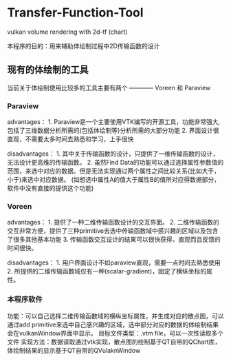 # Transfer-Function-Tool
vulkan volume rendering with 2d-tf (chart)

本程序的目的：用来辅助体绘制过程中2D传输函数的设计

## 现有的体绘制的工具

当前关于体绘制使用比较多的工具主要有两个 ———— Voreen 和 Paraview 

### Paraview 

advantages：
    1. Paraview是一个主要使用VTK编写的开源工具，功能非常强大,包括了三维数据分析所需的(包括体绘制等)分析所需的大部分功能
    2. 界面设计很直观，不需要太多时间去熟悉和学习，上手很快

disadvantages：
    1. 其中关于传输函数的设计，只提供了一维传输函数的设计，无法设计更高维的传输函数。
    2. 虽然Find Data的功能可以通过选择属性参数值的范围，来选中对应的数据。但是无法实现通过两个属性之间比较关系(比如大于，小于)来选中对应数据。
       (如想选中属性A的值大于属性B的值所对应得数据部分，软件中没有直接的提供这个功能)

### Voreen

advantages：
    1. 提供了一种二维传输函数设计的交互界面。
    2. 二维传输函数的交互非常方便，提供了三种primitive去选中传输函数域中感兴趣的区域以及包含了很多其他基本功能
    3. 传输函数交互设计的结果可以很快获得，直观而且反馈的时间很快。

disadvantages：
    1. 用户界面设计不如paraview直观，需要一点时间去熟悉使用
    2. 所提供的二维传输函数域仅有一种(scalar-gradient)，固定了横纵坐标的属性。
    
    
### 本程序软件

功能：可以自己选择二维传输函数域的横纵坐标属性，并生成对应的散点图，可以通过add primitive来选中自己感兴趣的区域，选中部分对应的数据的体绘制结果会在vulkanWindow界面中显示。
目标文件类型：.vtm file，可以一次性读取多个文件
实现方法：数据读取通过vtk实现，散点图的绘制基于QT自带的QChart库，体绘制结果的显示基于QT自带的QVulaknWindow
  


